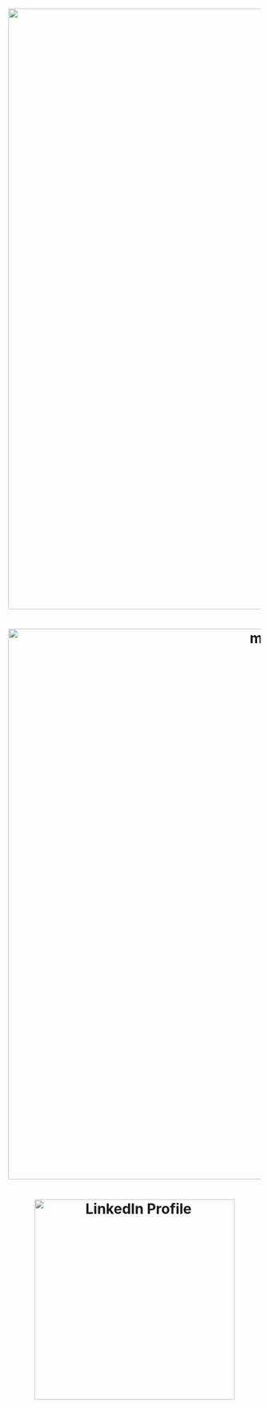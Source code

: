 <h1 align="center">
  <a><img src="https://github.com/minusonee/minusonee/assets/74992183/a5457dc9-4408-4ed3-99c1-2a8b21b4dc16"  width="1200"></a>
</h1>
<h1 align="center">
  <a><img align="center" src="https://github-readme-stats.vercel.app/api?username=minusxne&show_icons=true&locale=en&theme=dark&border_radius=12&hide_border=true&title_color=9B26B6" alt="minusonee" width="1100" /></a>
</h1>
<h1 align="center">
    <a href="https://www.linkedin.com/in/s%D0%B5rban/" target="_blank">
        <img src="https://img.shields.io/badge/LinkedIn-Profile-blue" alt="LinkedIn Profile" width="400">
    </a>
</h1>
